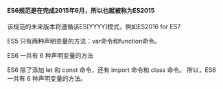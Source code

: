 #### ES6规范是在完成2015年6月，所以也就被称为ES2015 ####

该规范的未来版本将遵循该ES[YYYY]模式，例如ES2016 for ES7

ES5 只有两种声明变量的方法：var命令和function命令。

ES6 一共有 6 种声明变量的方法


ES6 除了添加 let 和 const 命令，还有 import 命令和 class 命令。
所以，ES6 一共有 6 种声明变量的方法。
